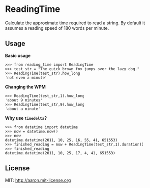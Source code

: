 # ReadingTime

Calculate the approximate time required to read a string. By default it assumes a reading speed of 180 words per minute.

## Usage

**Basic usage**

    >>> from reading_time import ReadingTime
    >>> test_str = "The quick brown fox jumps over the lazy dog."
    >>> ReadingTime(test_str).how_long
    'not even a minute'

**Changing the WPM**

    >>> ReadingTime(test_str,1).how_long
    'about 9 minutes'
    >>> ReadingTime(test_str,9).how_long
    'about a minute'


**Why use `timedelta`?**

    >>> from datetime import datetime
    >>> now = datetime.now()
    >>> now
    datetime.datetime(2011, 10, 25, 16, 55, 41, 651553)
    >>> finished_reading = now + ReadingTime(test_str,1).duration()
    >>> finished_reading
    datetime.datetime(2011, 10, 25, 17, 4, 41, 651553)

## License

MIT: http://aaron.mit-license.org